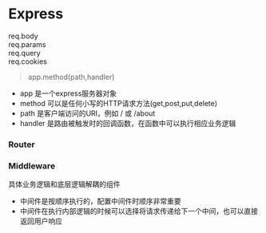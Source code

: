# Express  
req.body  
req.params  
req.query  
req.cookies  

>app.method(path,handler)
- app 是一个express服务器对象  
- method 可以是任何小写的HTTP请求方法(get,post,put,delete)  
- path 是客户端访问的URI，例如 / 或 /about    
- handler 是路由被触发时的回调函数，在函数中可以执行相应业务逻辑

### Router


### Middleware 
具体业务逻辑和底层逻辑解耦的组件
- 中间件是按顺序执行的，配置中间件时顺序非常重要
- 中间件在执行内部逻辑的时候可以选择将请求传递给下一个中间，也可以直接返回用户响应

